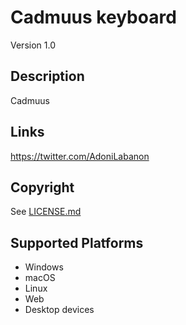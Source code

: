 Cadmuus keyboard
==============

Version 1.0

Description
-----------
Cadmuus

Links
-----
https://twitter.com/AdoniLabanon

Copyright
---------
See [LICENSE.md](LICENSE.md)

Supported Platforms
-------------------
 * Windows
 * macOS
 * Linux
 * Web
 * Desktop devices